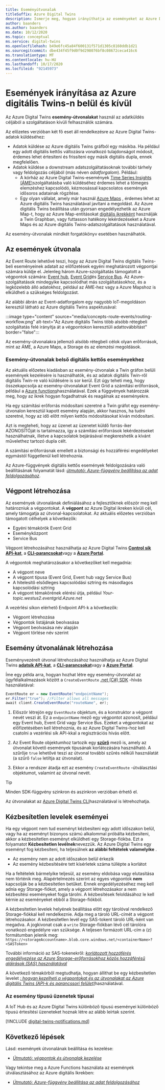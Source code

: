 ```yaml
---
title: Eseményútvonalak
titleSuffix: Azure Digital Twins
description: Ismerje meg, hogyan irányíthatja az eseményeket az Azure Digital Twins szolgáltatásban és más Azure-szolgáltatásokba.
author: baanders
ms.author: baanders
ms.date: 10/12/2020
ms.topic: conceptual
ms.service: digital-twins
ms.openlocfilehash: b49e6fc45a84f600131f571d1305c8160ddb1d21
ms.sourcegitcommit: dbe434f45f9d0f9d298076bf8c08672ceca416c6
ms.translationtype: MT
ms.contentlocale: hu-HU
ms.lasthandoff: 10/17/2020
ms.locfileid: "92145973"
---
```

# <a name="route-events-within-and-outside-of-azure-digital-twins"></a>Események irányítása az Azure digitális Twins-n belül és kívül

Az Azure Digital Twins **esemény-útvonalakat** használ az adatküldés céljából a szolgáltatáson kívüli felhasználók számára. 

Az előzetes verzióban két fő eset áll rendelkezésre az Azure Digital Twins-adatok küldéséhez:
* Adatok küldése az Azure digitális Twins gráfból egy másikba. Ha például egy adott digitális kettős változásra vonatkozó tulajdonságot módosít, érdemes lehet értesíteni és frissíteni egy másik digitális dupla, ennek megfelelően.
* Adatok küldése a downstream adatszolgáltatásoknak további tárhely vagy feldolgozás céljából (más néven *adatforgalom*). Például:
  - A kórház az Azure Digital Twins-események [Time Series Insights (ÁME)](../time-series-insights/overview-what-is-tsi.md)szolgáltatásba való küldéséhez érdemes lehet a tömeges elemzéshez kapcsolódó, kézmosással kapcsolatos események idősoros adatainak rögzítése.
  - Egy olyan vállalat, amely már használ [Azure Maps](../azure-maps/about-azure-maps.md) , érdemes lehet az Azure digitális Twins használatával javítani a megoldást. Az Azure digitális Twins beállítása után gyorsan engedélyezhetik az Azure Map-t, hogy az Azure Map-entitásokat [digitális ikrekként](concepts-twins-graph.md) használják a Twin Graphban, vagy futtasson hatékony lekérdezéseket a Azure Maps és az Azure digitális Twins-adatszolgáltatások használatával.

Az esemény-útvonalak mindkét forgatókönyv esetében használhatók.

## <a name="about-event-routes"></a>Az események útvonala

Az Event Route lehetővé teszi, hogy az Azure Digital Twins digitális Twins-beli eseményeinek adatait az előfizetések egyéni meghatározott végpontjai számára küldje el. Jelenleg három Azure-szolgáltatás támogatott a végpontok számára: [Event hub](../event-hubs/event-hubs-about.md), [Event Grid](../event-grid/overview.md)és [Service Bus](../service-bus-messaging/service-bus-messaging-overview.md). Az Azure-szolgáltatások mindegyike kapcsolódhat más szolgáltatásokhoz, és a legközelebb álló adatokhoz, például az ÁME-hez vagy a Azure Mapshoz is elküldheti a szükséges feldolgozást.

Az alábbi ábrán az Event-adatforgalom egy nagyobb IoT-megoldáson keresztül látható az Azure digitális Twins aspektusával:

:::image type="content" source="media/concepts-route-events/routing-workflow.png" alt-text="Az Azure digitális Twins több alsóbb rétegbeli szolgáltatás felé irányítja át a végpontokon keresztüli adattovábbítást" border="false":::

Az esemény-útvonalakra jellemző alsóbb rétegbeli célok olyan erőforrások, mint az ÁME, a Azure Maps, a Storage és az elemzési megoldások.

### <a name="event-routes-for-internal-digital-twin-events"></a>Esemény-útvonalak belső digitális kettős eseményekhez

Az aktuális előzetes kiadásban az esemény-útvonalak a Twin gráfon belüli események kezelésére is használhatók, és az adatok digitális Twin-ről digitális Twin-re való küldésére is sor kerül. Ezt úgy teheti meg, hogy összekapcsolja az esemény-útvonalakat Event Grid a számítási erőforrások, például a [Azure functions](../azure-functions/functions-overview.md)használatával. Ezek a függvények határozzák meg, hogy az ikrek hogyan fogadhatnak és reagálnak az eseményekre. 

Ha egy számítási erőforrás módosítani szeretné a Twin gráfot egy esemény-útvonalon keresztül kapott esemény alapján, akkor hasznos, ha tudni szeretné, hogy az idő előtt milyen kettős módosításokat kíván módosítani. 

Azt is megteheti, hogy az üzenet az üzenetet küldő forrás-iker AZONOSÍTÓját is tartalmazza, így a számítási erőforrások lekérdezéseket használhatnak, illetve a kapcsolatok bejárásával megkereshetik a kívánt művelethez tartozó dupla célt. 

A számítási erőforrásnak emellett a biztonsági és hozzáférési engedélyeket egymástól függetlenül kell létrehoznia.

Az Azure-függvények digitális kettős események feldolgozására való beállításának folyamatát lásd: [*útmutató: Azure-függvény beállítása az adat feldolgozásához*](how-to-create-azure-function.md).

## <a name="create-an-endpoint"></a>Végpont létrehozása

Az események útvonalának definiálásához a fejlesztőknek először meg kell határozniuk a végpontokat. A **végpont** az Azure Digital ikreken kívüli cél, amely támogatja az útvonal-kapcsolatokat. Az aktuális előzetes verzióban támogatott célhelyek a következők:
* Egyéni témakörök Event Grid
* Eseményközpont
* Service Bus

Végpont létrehozásához használhatja az Azure Digital Twins [**Control sík API-kat**](how-to-manage-routes-apis-cli.md#create-an-endpoint-for-azure-digital-twins), a [**CLI-parancsokat**](how-to-manage-routes-apis-cli.md#manage-endpoints-and-routes-with-cli)vagy a [**Azure Portal**](how-to-manage-routes-portal.md#create-an-endpoint-for-azure-digital-twins). 

A végpontok meghatározásakor a következőket kell megadnia:
* A végpont neve
* A végpont típusa (Event Grid, Event hub vagy Service Bus)
* A hitelesítő elsődleges kapcsolódási sztring és másodlagos kapcsolódási sztring 
* A végpont témakörének elérési útja, például *Your-topic.westus2.eventgrid.Azure.net*

A vezérlési síkon elérhető Endpoint API-k a következők:
* Végpont létrehozása
* Végpontok listájának beolvasása
* Végpont beolvasása név alapján
* Végpont törlése név szerint

## <a name="create-an-event-route"></a>Esemény útvonalának létrehozása
 
Eseményvezérelt útvonal létrehozásához használhatja az Azure Digital Twins [**adatsík API-kat**](how-to-manage-routes-apis-cli.md#create-an-event-route), a [**CLI-parancsokat**](how-to-manage-routes-apis-cli.md#manage-endpoints-and-routes-with-cli)vagy a [**Azure Portal**](how-to-manage-routes-portal.md#create-an-event-route). 

Íme egy példa arra, hogyan hozhat létre egy esemény-útvonalat az ügyfélalkalmazások között a `CreateEventRoute` [.net (C#) SDK](how-to-use-apis-sdks.md) -hívás használatával: 

```csharp
EventRoute er = new EventRoute("endpointName");
er.Filter("true"); //Filter allows all messages
await client.CreateEventRoute("routeName", er);
```

1. Először létrejön egy `EventRoute` objektum, és a konstruktor a végpont nevét veszi át. Ez a `endpointName` mező egy végpontot azonosít, például egy Event hub, Event Grid vagy Service Bus. Ezeket a végpontokat az előfizetésében kell létrehoznia, és az Azure Digital Twins-hoz kell csatolni a vezérlési sík API-kkal a regisztrációs hívás előtt.

2. Az Event Route objektumhoz tartozik egy [**szűrő**](./how-to-manage-routes-apis-cli.md#filter-events) mező is, amely az útvonalat követő események típusának korlátozására használható. A szűrője `true` lehetővé teszi az útvonal további szűrés nélküli használatát (a szűrő `false` letiltja az útvonalat). 

3. Ekkor a rendszer átadja ezt az esemény `CreateEventRoute` -útválasztási objektumot, valamint az útvonal nevét.

> [!TIP]
> Minden SDK-függvény szinkron és aszinkron verzióban érhető el.

Az útvonalakat az [Azure Digital Twins CLI](how-to-use-cli.md)használatával is létrehozhatja.

## <a name="dead-letter-events"></a>Kézbesítetlen levelek eseményei
Ha egy végpont nem tud eseményt kézbesíteni egy adott időszakon belül, vagy ha az eseményt bizonyos számú alkalommal próbálta kézbesíteni, akkor a kézbesítetlen eseményt elküldheti egy Storage-fiókba. Ezt a folyamatot **Kézbesítetlen levélnek**nevezzük. Az Azure Digital Twins egy eseményt fog kézbesíteni, ha teljesülnek **az alábbi feltételek valamelyike** . 

- Az esemény nem az adott időszakon belül érkezik
- Az esemény kézbesítésére tett kísérletek száma túllépte a korlátot

Ha a feltételek bármelyike teljesül, az esemény eldobása vagy elutasítása nem történik meg.  Alapértelmezés szerint az egyes végpontok **nem** kapcsolják be a kézbesítetlen betűket. Ennek engedélyezéséhez meg kell adnia egy Storage-fiókot, amely a végpont létrehozásakor a nem kézbesítési eseményeket fogja tárolni. A kézbesítések feloldásához le kell kérnie az eseményeket ebből a Storage-fiókból.

A kézbesítetlen levelek helyének beállítása előtt egy tárolóval rendelkező Storage-fiókkal kell rendelkeznie. Adja meg a tároló URL-címét a végpont létrehozásakor. A kézbesítetlen levél egy SAS-tokent tároló URL-ként van megadva. A jogkivonat csak a `write` Storage-fiókban lévő cél tárolóra vonatkozó engedélyre van szüksége. A teljesen formázott URL-cím a (z) formátumban jelenik meg: `https://<storageAccountname>.blob.core.windows.net/<containerName>?<SASToken>`

További információ az SAS-tokenekről: [ *korlátozott hozzáférés engedélyezése az Azure Storage-erőforrásokhoz közös hozzáférésű aláírások (SAS) használatával*](https://docs.microsoft.com/azure/storage/common/storage-sas-overview)

A következő témakörből megtudhatja, hogyan állíthat be egy kézbesítetlen levelet [*: hogyan kezelheti a végpontokat és az útvonalakat az Azure digitális Twins (API-k és parancssori felület)*](./how-to-manage-routes-apis-cli.md#create-an-endpoint-with-dead-lettering)használatával.

### <a name="types-of-event-messages"></a>Az esemény típusú üzenetek típusai

A IoT Hub és az Azure Digital Twins különböző típusú eseményei különböző típusú értesítési üzeneteket hoznak létre az alább leírtak szerint.

[!INCLUDE [digital-twins-notifications.md](../../includes/digital-twins-notifications.md)]

## <a name="next-steps"></a>Következő lépések

Lásd: események útvonalának beállítása és kezelése:
* [*Útmutató: végpontok és útvonalak kezelése*](how-to-manage-routes-apis-cli.md)

Vagy tekintse meg a Azure Functions használata az események útválasztásához az Azure digitális Ikrekben:
* [*Útmutató: Azure-függvény beállítása az adat feldolgozásához*](how-to-create-azure-function.md)
